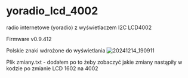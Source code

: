 # yoradio_lcd_4002
radio internetowe (yoradio) z wyświetlaczem I2C  LCD4002

Firmware v0.9.412


Polskie znaki wdrożone do wyświetlania
![20241214_190911](https://github.com/user-attachments/assets/340526c5-cefb-40a3-9ee0-a5641ed32eab)

Plik zmiany.txt - dodałem po to żeby zobaczyć jakie zmiany nastąpiły w kodzie po zmianie LCD 1602 na 4002
